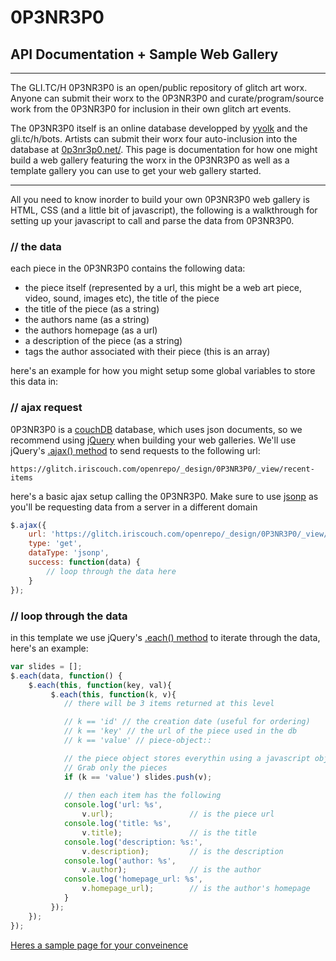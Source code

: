 # 0P3NR3P0 
## API Documentation + Sample Web Gallery 
* * * * 

The GLI.TC/H 0P3NR3P0 is an open/public repository of glitch art worx. Anyone can submit their worx to the 0P3NR3P0 and curate/program/source work from the 0P3NR3P0 for inclusion in their own glitch art events.

The 0P3NR3P0 itself is an online database developped by [yyolk](https://github.com/yyolk) and the gli.tc/h/bots. Artists can submit their worx four auto-inclusion into the database at [0p3nr3p0.net/](http://0p3nr3p0.net/). This page is documentation for how one might build a web gallery featuring the worx in the 0P3NR3P0 as well as a template gallery you can use to get your web gallery started.

* * * * 

All you need to know inorder to build your own 0P3NR3P0 web gallery is HTML, CSS (and a little bit of javascript), the following is a walkthrough for setting up your javascript to call and parse the data from 0P3NR3P0.


### // the data

each piece in the 0P3NR3P0 contains the following data:
* the piece itself (represented by a url, this might be a web art piece, video, sound, images etc), the title of the piece 
* the title of the piece (as a string)
* the authors name (as a string)
* the authors homepage (as a url)
* a description of the piece (as a string)
* tags the author associated with their piece (this is an array)

here's an example for how you might setup some global variables to store this data in:

### // ajax request

0P3NR3P0 is a [couchDB](http://couchdb.apache.org/) database, which uses json documents, so we recommend using [jQuery](http://jquery.com/) when building your web galleries. We'll use jQuery's [.ajax() method](http://api.jquery.com/jQuery.ajax/) to send requests to the following url: 

    https://glitch.iriscouch.com/openrepo/_design/0P3NR3P0/_view/recent-items

here's a basic ajax setup calling the 0P3NR3P0. Make sure to use [jsonp](http://en.wikipedia.org/wiki/JSONP) as you'll be requesting data from a server in a different domain

```javascript
$.ajax({
    url: 'https://glitch.iriscouch.com/openrepo/_design/0P3NR3P0/_view/recent-items',
    type: 'get',
    dataType: 'jsonp',
    success: function(data) {            
        // loop through the data here
    }
});
```

### // loop through the data

in this template we use jQuery's [.each() method](http://api.jquery.com/each/) to iterate through the data, here's an example:

```javascript
var slides = [];
$.each(data, function() {
    $.each(this, function(key, val){
         $.each(this, function(k, v){
            // there will be 3 items returned at this level

            // k == 'id' // the creation date (useful for ordering)
            // k == 'key' // the url of the piece used in the db
            // k == 'value' // piece-object::

            // the piece object stores everythin using a javascript object
            // Grab only the pieces
            if (k == 'value') slides.push(v);
            
            // then each item has the following
            console.log('url: %s',
                v.url);                 // is the piece url 
            console.log('title: %s',    
                v.title);               // is the title
            console.log('description: %s:',
                v.description);         // is the description
            console.log('author: %s',
                v.author);              // is the author
            console.log('homepage_url: %s',
                v.homepage_url);        // is the author's homepage
            }
         });
    });                    
});
```


[Heres a sample page for your conveinence](http://gli.tc/h/0P3NR3P0_sample_gallery/)